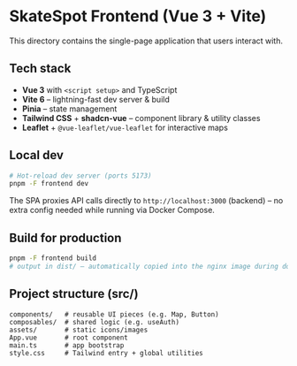 # SkateSpot Frontend (Vue 3 + Vite)

This directory contains the single-page application that users interact with.

## Tech stack

- **Vue 3** with `<script setup>` and TypeScript
- **Vite 6** – lightning-fast dev server & build
- **Pinia** – state management
- **Tailwind CSS** + **shadcn-vue** – component library & utility classes
- **Leaflet** + `@vue-leaflet/vue-leaflet` for interactive maps

## Local dev

```bash
# Hot-reload dev server (ports 5173)
pnpm -F frontend dev
```

The SPA proxies API calls directly to `http://localhost:3000` (backend) – no extra config needed while running via Docker Compose.

## Build for production

```bash
pnpm -F frontend build
# output in dist/ – automatically copied into the nginx image during docker build
```

## Project structure (src/)

```
components/   # reusable UI pieces (e.g. Map, Button)
composables/  # shared logic (e.g. useAuth)
assets/       # static icons/images
App.vue       # root component
main.ts       # app bootstrap
style.css     # Tailwind entry + global utilities
```
